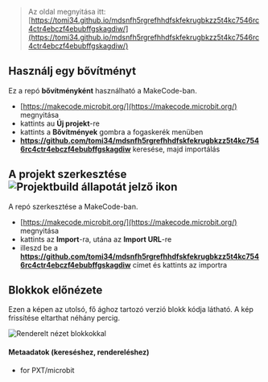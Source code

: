 
> Az oldal megnyitása itt: [https://tomi34.github.io/mdsnfh5rgrefhhdfskfekrugbkzz5t4kc7546rc4ctr4ebczf4ebubffgskagdiw/](https://tomi34.github.io/mdsnfh5rgrefhhdfskfekrugbkzz5t4kc7546rc4ctr4ebczf4ebubffgskagdiw/)

## Használj egy bővítményt

Ez a repó **bővítményként** használható a MakeCode-ban.

* [https://makecode.microbit.org/](https://makecode.microbit.org/) megnyitása
* kattints au **Új projekt**-re
* kattints a **Bővítmények** gombra a fogaskerék menüben
* **https://github.com/tomi34/mdsnfh5rgrefhhdfskfekrugbkzz5t4kc7546rc4ctr4ebczf4ebubffgskagdiw** keresése, majd importálás

## A projekt szerkesztése ![Projektbuild állapotát jelző ikon](https://github.com/tomi34/mdsnfh5rgrefhhdfskfekrugbkzz5t4kc7546rc4ctr4ebczf4ebubffgskagdiw/workflows/MakeCode/badge.svg)

A repó szerkesztése a MakeCode-ban.

* [https://makecode.microbit.org/](https://makecode.microbit.org/) megnyitása
* kattints az **Import**-ra, utána az **Import URL**-re
* illeszd be a **https://github.com/tomi34/mdsnfh5rgrefhhdfskfekrugbkzz5t4kc7546rc4ctr4ebczf4ebubffgskagdiw** címet és kattints az importra

## Blokkok előnézete

Ezen a képen az utolsó, fő ághoz tartozó verzió blokk kódja látható.
A kép frissítése eltarthat néhány percig.

![Renderelt nézet blokkokkal](https://github.com/tomi34/mdsnfh5rgrefhhdfskfekrugbkzz5t4kc7546rc4ctr4ebczf4ebubffgskagdiw/raw/master/.github/makecode/blocks.png)

#### Metaadatok (kereséshez, rendereléshez)

* for PXT/microbit
<script src="https://makecode.com/gh-pages-embed.js"></script><script>makeCodeRender("{{ site.makecode.home_url }}", "{{ site.github.owner_name }}/{{ site.github.repository_name }}");</script>
